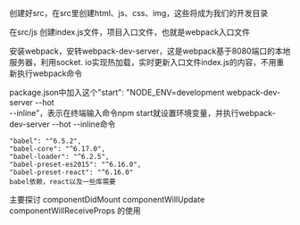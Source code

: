 创建好src，在src里创建html、js、css、img，这些将成为我们的开发目录

在src/js 创建index.js文件，项目入口文件，也就是webpack入口文件

安装webpack，安转webpack-dev-server，这是webpack基于8080端口的本地服务器，利用socket.
io实现热加载，实时更新入口文件index.js的内容，不用重新执行webpack命令

package.json中加入这个"start": "NODE_ENV=development webpack-dev-server --hot  
--inline"，表示在终端输入命令npm start就设置环境变量，并执行webpack-dev-server --hot --inline命令

    "babel": "^6.5.2",
    "babel-core": "^6.17.0",
    "babel-loader": "^6.2.5",
    "babel-preset-es2015": "^6.16.0",
    "babel-preset-react": "^6.16.0"
    babel依赖，react以及一些库需要

主要探讨
		componentDidMount
		componentWillUpdate
		componentWillReceiveProps
的使用